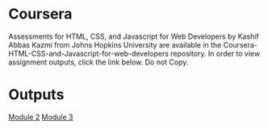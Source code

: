 # Coursera
Assessments for HTML, CSS, and Javascript for Web Developers by Kashif Abbas Kazmi from Johns Hopkins University are available in the Coursera-HTML-CSS-and-Javascript-for-web-developers repository. In order to view assignment outputs, click the link below. Do not Copy.

# Outputs
[Module 2](https://kashiekzmi.github.io/Coursera-HTML-CSS-and-Javascript-for-web-developers/Coursera%20Solutions/Assignment%202/index.html)
[Module 3](https://kashiekzmi.github.io/Coursera-HTML-CSS-and-Javascript-for-web-developers/Coursera%20Solutions/Assignment%203/index.html)
